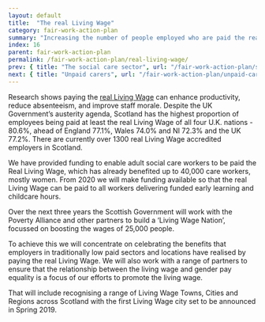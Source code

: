 ```yaml
---
layout: default
title:  "The real Living Wage"
category: fair-work-action-plan
summary: "Increasing the number of people employed who are paid the real Living Wage"
index: 16
parent: fair-work-action-plan
permalink: /fair-work-action-plan/real-living-wage/
prev: { title: "The social care sector", url: "/fair-work-action-plan/social-care-sector/" }
next: { title: "Unpaid carers", url: "/fair-work-action-plan/unpaid-carers/" }
---
```


Research shows paying the [real Living Wage](https://scottishlivingwage.org/) can enhance productivity, reduce absenteeism, and improve staff morale.  Despite the UK Government’s austerity agenda, Scotland has the highest proportion of employees being paid at least the real Living Wage of all four U.K. nations - 80.6%, ahead of England 77.1%, Wales 74.0% and NI 72.3% and the UK 77.2%. There are currently over 1300 real Living Wage accredited employers in Scotland. 

We have provided funding to enable adult social care workers to be paid the Real Living Wage, which has already benefited up to 40,000 care workers, mostly women.  From 2020 we will make funding available so that the real Living Wage can be paid to all workers delivering funded early learning and childcare hours.  

Over the next three years the Scottish Government will work with the Poverty Alliance and other partners to build a ‘Living Wage Nation’, focussed on boosting the wages of 25,000 people. 

To achieve this we will concentrate on celebrating the benefits that employers in traditionally low paid sectors and locations have realised by paying the real Living Wage.  We will also work with a range of partners to ensure that the relationship between the living wage and gender pay equality is a focus of our efforts to promote the living wage.

That will include recognising a range of Living Wage Towns, Cities and Regions across Scotland with the first Living Wage city set to be announced in Spring 2019. 

